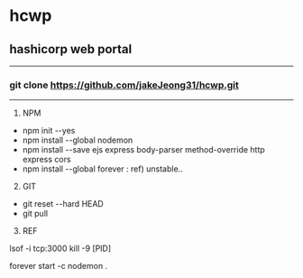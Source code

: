 # hcwp
## hashicorp web portal

--------------------------

### git clone https://github.com/jakeJeong31/hcwp.git

--------------------------

1. NPM
+ npm init --yes
+ npm install --global nodemon 
+ npm install --save ejs express body-parser method-override http express cors
+ npm install --global forever : ref) unstable..

2. GIT
+ git reset --hard HEAD
+ git pull

3. REF

lsof -i tcp:3000
kill -9 [PID]

forever start -c nodemon .
